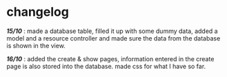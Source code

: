 # changelog

**_15/10_** : made a database table, filled it up with some
dummy data, added a model and a resource controller and made sure
the data from the database is shown in the view.

**_16/10_** : added the create & show pages, information entered
in the create page is also stored into the database.
made css for what I have so far.
